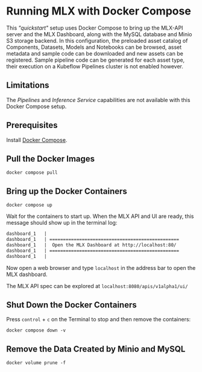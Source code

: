 # Running MLX with Docker Compose

This _"quickstart"_ setup uses Docker Compose to bring up the MLX-API server and
the MLX Dashboard, along with the MySQL database and Minio S3 storage backend.
In this configuration, the preloaded asset catalog of Components, Datasets, Models
and Notebooks can be browsed, asset metadata and sample code can be downloaded
and new assets can be registered. Sample pipeline code can be generated for each
asset type, their execution on a Kubeflow Pipelines cluster is not enabled however.

## Limitations

The _Pipelines_ and _Inference Service_ capabilities are not available with this
Docker Compose setup. 

## Prerequisites

Install [Docker Compose](https://docs.docker.com/compose/install/).

## Pull the Docker Images

    docker compose pull

## Bring up the Docker Containers

    docker compose up

Wait for the containers to start up. When the MLX API and UI are ready, this
message should show up in the terminal log:

```Markdown
dashboard_1   | 
dashboard_1   | ================================================
dashboard_1   |  Open the MLX Dashboard at http://localhost:80/ 
dashboard_1   | ================================================
dashboard_1   | 
```

Now open a web browser and type `localhost` in the address bar to open the MLX
dashboard.

The MLX API spec can be explored at `localhost:8080/apis/v1alpha1/ui/`


## Shut Down the Docker Containers

Press `control` + `c` on the Terminal to stop and then remove the containers:

    docker compose down -v

## Remove the Data Created by Minio and MySQL

    docker volume prune -f
